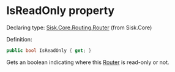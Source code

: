 <!--

Copyrights 2023 Sisk Framework - CypherPotato
Published under MIT license

!!! DO NOT EDIT THIS FILE !!!
This file was generated by a tool in the Sisk package. To edit the information in this documentation,
edit the XML documentation present in the Sisk source code.

-->


# IsReadOnly property

Declaring type: [Sisk.Core.Routing.Router](/spec/Sisk.Core.Routing.Router.md) (from Sisk.Core)


Definition:

```cs
public bool IsReadOnly { get; }
```

Gets an boolean indicating where this <a href="/spec/Sisk.Core.Routing.Router.md">Router</a> is read-only or not.

